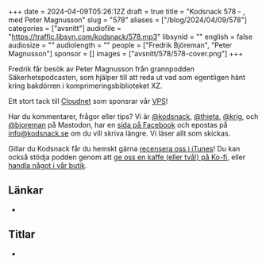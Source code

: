+++
date = 2024-04-09T05:26:12Z
draft = true
title = "Kodsnack 578 - , med Peter Magnusson"
slug = "578"
aliases = ["/blog/2024/04/09/578"]
categories = ["avsnitt"]
audiofile = "https://traffic.libsyn.com/kodsnack/578.mp3"
libsynid = ""
english = false
audiosize = ""
audiolength = ""
people = ["Fredrik Björeman", "Peter Magnusson"]
sponsor = []
images = ["avsnitt/578/578-cover.png"]
+++

Fredrik får besök av Peter Magnusson från grannpodden Säkerhetspodcasten, som hjälper till att reda ut vad som egentligen hänt kring bakdörren i komprimeringsbiblioteket XZ.

Ett stort tack till [Cloudnet](https://www.cloudnet.se) som sponsrar vår [VPS](https://en.wikipedia.org/wiki/Virtual_private_server)!

Har du kommentarer, frågor eller tips? Vi är [@kodsnack](https://social.podsnack.se/@kodsnack), [@thieta](https://6510.nu/@thieta), [@krig](https://6510.nu/@krig), och [@bjoreman](https://toot.cafe/@bjoreman) på Mastodon, har en [sida på Facebook](https://www.facebook.com/) och epostas på [info@kodsnack.se](mailto:info@kodsnack.se) om du vill skriva längre. Vi läser allt som skickas.

Gillar du Kodsnack får du hemskt gärna [recensera oss i iTunes](https://itunes.apple.com/se/podcast/kodsnack/id561631498?l=en)! Du kan också stödja podden genom att <a href="https://ko-fi.com/kodsnack" rel="payment">ge oss en kaffe (eller två!) på Ko-fi</a>, eller [handla något i vår butik](https://shop.spreadshirt.se/kodsnack/).

## Länkar ##
* 

## Titlar ##
* 